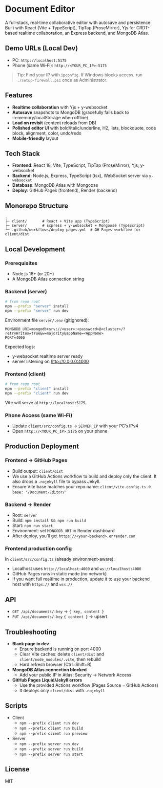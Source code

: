 # Document Editor

A full‑stack, real‑time collaborative editor with autosave and persistence. Built with React (Vite + TypeScript), TipTap (ProseMirror), Yjs for CRDT-based realtime collaboration, an Express backend, and MongoDB Atlas.

## Demo URLs (Local Dev)
- PC: `http://localhost:5175`
- Phone (same Wi‑Fi): `http://<YOUR_PC_IP>:5175`

> Tip: Find your IP with `ipconfig`. If Windows blocks access, run `./setup-firewall.ps1` once as Administrator.

## Features
- **Realtime collaboration** with Yjs + y-websocket
- **Autosave** snapshots to MongoDB (gracefully falls back to in‑memory/localStorage when offline)
- **Load on revisit** (content reloads from DB)
- **Polished editor UI** with bold/italic/underline, H2, lists, blockquote, code block, alignment, color, undo/redo
- **Mobile-friendly** layout

## Tech Stack
- **Frontend**: React 18, Vite, TypeScript, TipTap (ProseMirror), Yjs, y-websocket
- **Backend**: Node.js, Express, TypeScript (tsx), WebSocket server via `y-websocket`
- **Database**: MongoDB Atlas with Mongoose
- **Deploy**: GitHub Pages (frontend), Render (backend)

## Monorepo Structure
```
.
├─ client/       # React + Vite app (TypeScript)
├─ server/       # Express + y-websocket + Mongoose (TypeScript)
└─ .github/workflows/deploy-pages.yml  # GH Pages workflow for client/dist
```

## Local Development
### Prerequisites
- Node.js 18+ (or 20+)
- A MongoDB Atlas connection string

### Backend (server)
```bash
# from repo root
npm --prefix "server" install
npm --prefix "server" run dev
```
Environment file `server/.env` (gitignored):
```
MONGODB_URI=mongodb+srv://<user>:<password>@<cluster>/?retryWrites=true&w=majority&appName=<AppName>
PORT=4000
```
Expected logs:
- y-websocket realtime server ready
- server listening on http://0.0.0.0:4000

### Frontend (client)
```bash
# from repo root
npm --prefix "client" install
npm --prefix "client" run dev
```
Vite will serve at `http://localhost:5175`.

### Phone Access (same Wi‑Fi)
- Update `client/src/config.ts` → `SERVER_IP` with your PC’s IPv4
- Open `http://<YOUR_PC_IP>:5175` on your phone

## Production Deployment
### Frontend → GitHub Pages
- Build output: `client/dist`
- We use a GitHub Actions workflow to build and deploy only the client. It also drops a `.nojekyll` file to bypass Jekyll.
- Ensure Vite base matches your repo name: `client/vite.config.ts` → `base: '/Document-Editor/'`

### Backend → Render
- Root: `server`
- Build: `npm install && npm run build`
- Start: `npm run start`
- Environment: set `MONGODB_URI` in Render dashboard
- After deploy, you’ll get `https://<your-backend>.onrender.com`

### Frontend production config
In `client/src/config.ts` (already environment-aware):
- Localhost uses `http://localhost:4000` and `ws://localhost:4000`
- GitHub Pages runs in static mode (no network)
- If you want full realtime in production, update it to use your backend host with `https://` and `wss://`

## API
- `GET /api/documents/:key` → `{ key, content }`
- `PUT /api/documents/:key` `{ content }` → upsert

## Troubleshooting
- **Blank page in dev**
  - Ensure backend is running on port 4000
  - Clear Vite caches: delete `client/dist` and `client/node_modules/.vite`, then rebuild
  - Hard refresh browser (Ctrl+Shift+R)
- **MongoDB Atlas connection blocked**
  - Add your public IP in Atlas: Security → Network Access
- **GitHub Pages Liquid/Jekyll errors**
  - Use the provided Actions workflow (Pages Source = GitHub Actions)
  - It deploys only `client/dist` with `.nojekyll`

## Scripts
- Client
  - `npm --prefix client run dev`
  - `npm --prefix client run build`
  - `npm --prefix client run preview`
- Server
  - `npm --prefix server run dev`
  - `npm --prefix server run build`
  - `npm --prefix server run start`

## License
MIT

